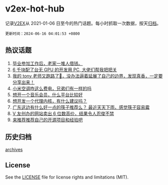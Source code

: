 # v2ex-hot-hub

 记录[V2EX](https://www.v2ex.com/)从 2021-01-06 日至今的热门话题。每小时抓取一次数据，按天[归档](archives)。

`更新时间：2024-06-16 04:01:53 +0800`

## 热议话题

1. [毕业参加工作后，老家一堆人借钱。](https://www.v2ex.com/t/1049681)
1. [6 千块配了台无 GPU 的开发用 PC, 大佬们帮我把把关](https://www.v2ex.com/t/1049688)
1. [我的 tony 老师又跑路了🤣，没办法逼着延展了自己的边界，发现真香，一定要分享出来！](https://www.v2ex.com/t/1049738)
1. [小米空调咋这么费电，兄弟们有一样的吗](https://www.v2ex.com/t/1049781)
1. [想开一个音乐会员，什么平台比较好](https://www.v2ex.com/t/1049686)
1. [想开发一个代理内核，有什么建议吗？](https://www.v2ex.com/t/1049697)
1. [广东这边有什么好一点的筷子推荐么？ 最近天天下雨，感觉筷子容易霉](https://www.v2ex.com/t/1049721)
1. [V 友创办的网站卖出 6 位数高价，结果令人忍俊不禁](https://www.v2ex.com/t/1049801)
1. [来推荐推荐自己的开源项目和经验吧](https://www.v2ex.com/t/1049702)

## 历史归档

[archives](archives)

## License

See the [LICENSE](LICENSE) file for license rights and limitations (MIT).
